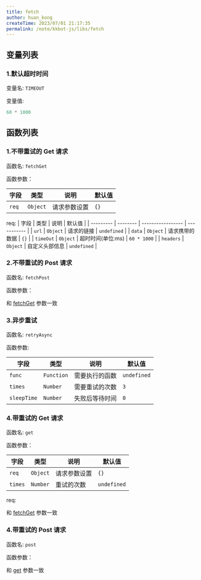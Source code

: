 ```yaml
---
title: fetch
author: huan_kong
createTime: 2023/07/01 21:17:35
permalink: /note/kkbot-js/libs/fetch
---
```


## 变量列表

### 1.默认超时时间

变量名: `TIMEOUT`

变量值:

```javascript
60 * 1000
```

## 函数列表

### 1.不带重试的 Get 请求

函数名: `fetchGet`

函数参数：

| 字段  | 类型     | 说明         | 默认值 |
| ----- | -------- | ------------ | ------ |
| `req` | `Object` | 请求参数设置 | `{}`   |

req:
| 字段      | 类型     | 说明              | 默认值      |
| --------- | -------- | ----------------- | ----------- |
| `url`     | `Object` | 请求的链接        | `undefined` |
| `data`    | `Object` | 请求携带的数据    | `{}`        |
| `timeOut` | `Object` | 超时时间(单位:ms) | `60 * 1000` |
| `headers` | `Object` | 自定义头部信息    | `undefined` |

### 2.不带重试的 Post 请求

函数名: `fetchPost`

函数参数：

和 [fetchGet](#_1-不带重试的get请求) 参数一致

### 3.异步重试

函数名: `retryAsync`

函数参数:

| 字段        | 类型       | 说明           | 默认值      |
| ----------- | ---------- | -------------- | ----------- |
| `func`      | `Function` | 需要执行的函数 | `undefined` |
| `times`     | `Number`   | 需要重试的次数 | `3`         |
| `sleepTime` | `Number`   | 失败后等待时间 | `0`         |

### 4.带重试的 Get 请求

函数名: `get`

函数参数：

| 字段    | 类型     | 说明         | 默认值      |
| ------- | -------- | ------------ | ----------- |
| `req`   | `Object` | 请求参数设置 | `{}`        |
| `times` | `Number` | 重试的次数   | `undefined` |

req:

和 [fetchGet](#_1-不带重试的get请求) 参数一致

### 4.带重试的 Post 请求

函数名: `post`

函数参数：

和 [get](#_4-带重试的get请求) 参数一致
